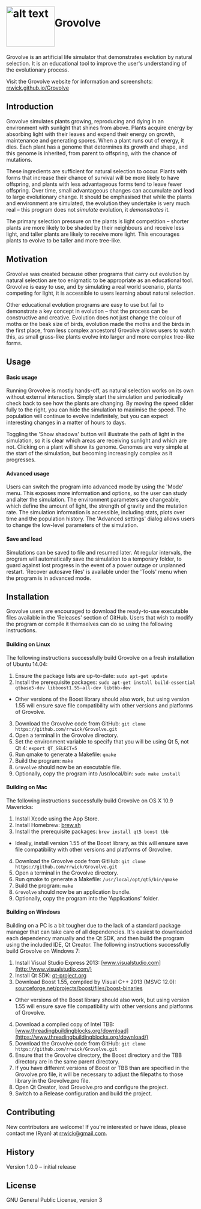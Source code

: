 # <img src="http://rrwick.github.io/Grovolve/images/logo.png" alt="alt text" width="129" height="107" align="middle">Grovolve

Grovolve is an artificial life simulator that demonstrates evolution by natural selection.  It is an educational tool to improve the user's understanding of the evolutionary process.

Visit the Grovolve website for information and screenshots: <a href="http://rrwick.github.io/Grovolve/" target="_blank">rrwick.github.io/Grovolve</a>

## Introduction

Grovolve simulates plants growing, reproducing and dying in an environment with sunlight that shines from above.  Plants acquire energy by absorbing light with their leaves and expend their energy on growth, maintenance and generating spores.  When a plant runs out of energy, it dies.  Each plant has a genome that determines its growth and shape, and this genome is inherited, from parent to offspring, with the chance of mutations.

These ingredients are sufficient for natural selection to occur.  Plants with forms that increase their chance of survival will be more likely to have offspring, and plants with less advantageous forms tend to leave fewer offspring.  Over time, small advantageous changes can accumulate and lead to large evolutionary change.  It should be emphasised that while the plants and environment are simulated, the evolution they undertake is very much real – this program does not _simulate_ evolution, it _demonstrates_ it.

The primary selection pressure on the plants is light competition – shorter plants are more likely to be shaded by their neighbours and receive less light, and taller plants are likely to receive more light.  This encourages plants to evolve to be taller and more tree-like.

## Motivation

Grovolve was created because other programs that carry out evolution by natural selection are too enigmatic to be appropriate as an educational tool.  Grovolve is easy to use, and by simulating a real world scenario, plants competing for light, it is accessible to users learning about natural selection.

Other educational evolution programs are easy to use but fail to demonstrate a key concept in evolution – that the process can be constructive and creative.  Evolution does not just change the colour of moths or the beak size of birds, evolution made the moths and the birds in the first place, from less complex ancestors!  Grovolve allows users to watch this, as small grass-like plants evolve into larger and more complex tree-like forms.

## Usage

#### Basic usage
Running Grovolve is mostly hands-off, as natural selection works on its own without external interaction.  Simply start the simulation and periodically check back to see how the plants are changing.  By moving the speed slider fully to the right, you can hide the simulation to maximise the speed.  The population will continue to evolve indefinitely, but you can expect interesting changes in a matter of hours to days.

Toggling the 'Show shadows' button will illustrate the path of light in the simulation, so it is clear which areas are receiving sunlight and which are not.  Clicking on a plant will show its genome.  Genomes are very simple at the start of the simulation, but becoming increasingly complex as it progresses.

#### Advanced usage

Users can switch the program into advanced mode by using the 'Mode' menu.  This exposes more information and options, so the user can study and alter the simulation.  The environment parameters are changeable, which define the amount of light, the strength of gravity and the mutation rate.  The simulation information is accessible, including stats, plots over time and the population history.  The 'Advanced settings' dialog allows users to change the low-level parameters of the simulation.

#### Save and load

Simulations can be saved to file and resumed later.  At regular intervals, the program will automatically save the simulation to a temporary folder, to guard against lost progress in the event of a power outage or unplanned restart.  'Recover autosave files' is available under the 'Tools' menu when the program is in advanced mode.

## Installation

Grovolve users are encouraged to download the ready-to-use executable files available in the 'Releases' section of GitHub.  Users that wish to modify the program or compile it themselves can do so using the following instructions.

#### Building on Linux

The following instructions successfully build Grovolve on a fresh installation of Ubuntu 14.04:

1. Ensure the package lists are up-to-date: `sudo apt-get update`
2. Install the prerequisite packages: `sudo apt-get install build-essential qtbase5-dev libboost1.55-all-dev libtbb-dev`
  * Other versions of the Boost library should also work, but using version 1.55 will ensure save file compatibility with other versions and platforms of Grovolve.
3. Download the Grovolve code from GitHub: `git clone https://github.com/rrwick/Grovolve.git`
4. Open a terminal in the Grovolve directory.
5. Set the environment variable to specify that you will be using Qt 5, not Qt 4: `export QT_SELECT=5`
6. Run qmake to generate a Makefile: `qmake`
7. Build the program: `make`
8. `Grovolve` should now be an executable file.
9. Optionally, copy the program into /usr/local/bin: `sudo make install`

#### Building on Mac

The following instructions successfully build Grovolve on OS X 10.9 Mavericks:

1. Install Xcode using the App Store.
2. Install Homebrew: [brew.sh](http://brew.sh/)
3. Install the prerequisite packages: `brew install qt5 boost tbb`
  * Ideally, install version 1.55 of the Boost library, as this will ensure save file compatibility with other versions and platforms of Grovolve.
4. Download the Grovolve code from GitHub: `git clone https://github.com/rrwick/Grovolve.git`
5. Open a terminal in the Grovolve directory.
6. Run qmake to generate a Makefile: `/usr/local/opt/qt5/bin/qmake`
7. Build the program: `make`
8. `Grovolve` should now be an application bundle.
9. Optionally, copy the program into the 'Applications' folder.

#### Building on Windows

Building on a PC is a bit tougher due to the lack of a standard package manager that can take care of all dependencies.  It's easiest to downloaded each dependency manually and the Qt SDK, and then build the program using the included IDE, Qt Creator.  The following instructions successfully build Grovolve on Windows 7:

1. Install Visual Studio Express 2013: [www.visualstudio.com](http://www.visualstudio.com/)
2. Install Qt SDK: [qt-project.org](http://qt-project.org/)
3. Download Boost 1.55, compiled by Visual C++ 2013 (MSVC 12.0): [sourceforge.net/projects/boost/files/boost-binaries](http://sourceforge.net/projects/boost/files/boost-binaries/)
  * Other versions of the Boost library should also work, but using version 1.55 will ensure save file compatibility with other versions and platforms of Grovolve.
4. Download a compiled copy of Intel TBB: [www.threadingbuildingblocks.org/download](https://www.threadingbuildingblocks.org/download/)
5. Download the Grovolve code from GitHub: `git clone https://github.com/rrwick/Grovolve.git`
6. Ensure that the Grovolve directory, the Boost directory and the TBB directory are in the same parent directory.
7. If you have different versions of Boost or TBB than are specified in the Grovolve.pro file, it will be necessary to adjust the filepaths to those library in the Grovolve.pro file.
8. Open Qt Creator, load Grovolve.pro and configure the project.
9. Switch to a Release configuration and build the project.

## Contributing

New contributors are welcome!  If you're interested or have ideas, please contact me (Ryan) at rrwick@gmail.com.

## History

Version 1.0.0 – initial release

## License

GNU General Public License, version 3
